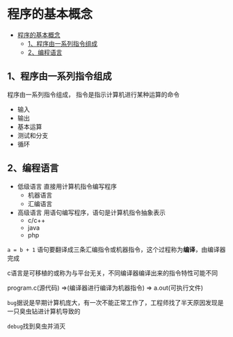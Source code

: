 # 程序的基本概念

<!-- TOC -->

- [程序的基本概念](#程序的基本概念)
    - [1、程序由一系列指令组成](#1程序由一系列指令组成)
    - [2、编程语言](#2编程语言)

<!-- /TOC -->

## 1、程序由一系列指令组成

程序由一系列指令组成， 指令是指示计算机进行某种运算的命令

- 输入
- 输出
- 基本运算
- 测试和分支
- 循环

## 2、编程语言

- 低级语言 直接用计算机指令编写程序
  - 机器语言
  - 汇编语言
- 高级语言 用语句编写程序，语句是计算机指令抽象表示
  - c/c++
  - java
  - php

`a = b + 1` 语句要翻译成三条汇编指令或机器指令，这个过程称为**编译**，由编译器完成

c语言是可移植的或称为与平台无关，不同编译器编译出来的指令特性可能不同

program.c(源代码) =>(编译器进行编译为机器指令) => a.out(可执行文件)

`bug`据说是早期计算机庞大，有一次不能正常工作了，工程师找了半天原因发现是一只臭虫钻进计算机导致的

`debug`找到臭虫并消灭
